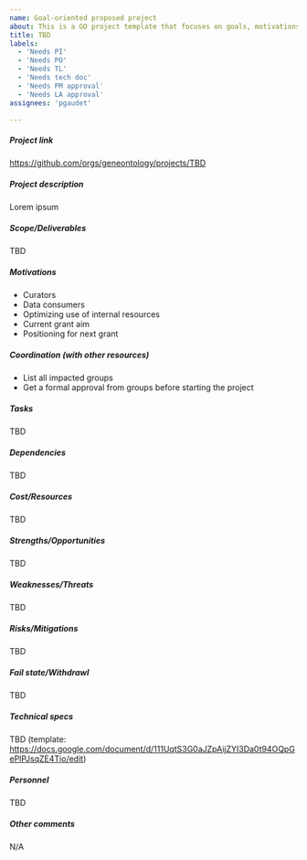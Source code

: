 ```yaml
---
name: Goal-oriented proposed project
about: This is a GO project template that focuses on goals, motivations, and results.
title: TBD
labels: 
  - 'Needs PI'
  - 'Needs PO'
  - 'Needs TL'
  - 'Needs tech doc'
  - 'Needs PM approval'
  - 'Needs LA approval'
assignees: 'pgaudet'

---
```


##### Project link
https://github.com/orgs/geneontology/projects/TBD

##### Project description

Lorem ipsum

##### Scope/Deliverables

TBD

##### Motivations

* Curators
* Data consumers
* Optimizing use of internal resources
* Current grant aim
* Positioning for next grant

##### Coordination (with other resources)

* List all impacted groups
* Get a formal approval from groups before starting the project

##### Tasks

TBD

##### Dependencies

TBD

##### Cost/Resources

TBD

##### Strengths/Opportunities

TBD

##### Weaknesses/Threats

TBD

##### Risks/Mitigations

TBD

##### Fail state/Withdrawl

TBD

##### Technical specs

TBD (template: https://docs.google.com/document/d/111UqtS3G0aJZpAijZYI3Da0t94OQpGePlPJsqZE4Tio/edit)

##### Personnel

TBD

##### Other comments
N/A
